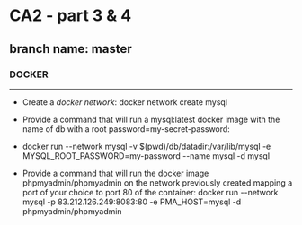 # CA2 - part 3 & 4
## branch name: master
### DOCKER
***
* Create a *docker network*:
docker network create mysql

* Provide a command that will run a mysql:latest docker image with the name of db with a root password=my-secret-password:
* docker run --network mysql -v $(pwd)/db/datadir:/var/lib/mysql -e MYSQL_ROOT_PASSWORD=my-password --name mysql -d mysql

* Provide a command that will run the docker image phpmyadmin/phpmyadmin on the network previously created mapping a port of your choice to port 80 of the container:
docker run --network mysql -p 83.212.126.249:8083:80 -e PMA_HOST=mysql -d phpmyadmin/phpmyadmin